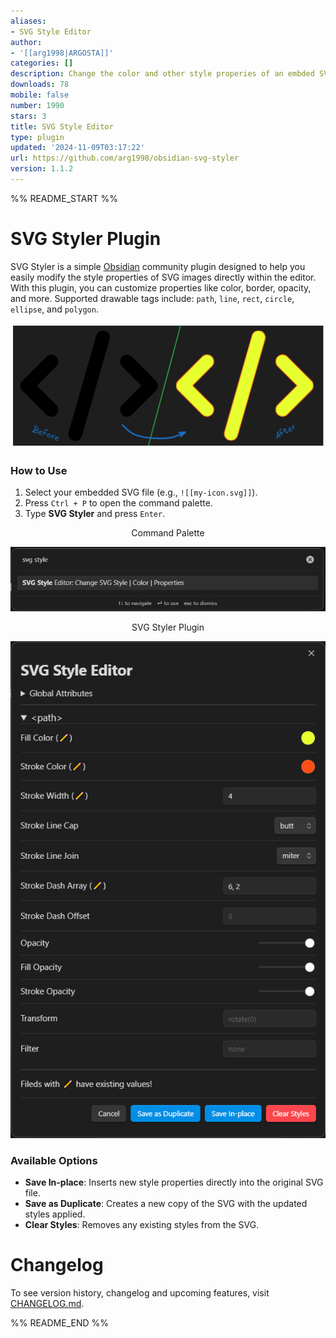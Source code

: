 ```yaml
---
aliases:
- SVG Style Editor
author:
- '[[arg1998|ARGOSTA]]'
categories: []
description: Change the color and other style properies of an embded SVG file
downloads: 78
mobile: false
number: 1990
stars: 3
title: SVG Style Editor
type: plugin
updated: '2024-11-09T03:17:22'
url: https://github.com/arg1998/obsidian-svg-styler
version: 1.1.2
---
```


%% README_START %%

# SVG Styler Plugin

SVG Styler is a simple [Obsidian](https://obsidian.md) community plugin designed to help you easily modify the style properties of SVG images directly within the editor. With this plugin, you can customize properties like color, border, opacity, and more. Supported drawable tags include: `path`, `line`, `rect`, `circle`, `ellipse`, and `polygon`.
<div align="center">
  <img src="https://raw.githubusercontent.com/arg1998/obsidian-svg-styler/HEAD/images/banner.png">
</div>


### How to Use

1. Select your embedded SVG file (e.g., `![[my-icon.svg]]`).
2. Press `Ctrl + P` to open the command palette.
3. Type **SVG Styler** and press `Enter`.

<div align="center">
  <p>Command Palette</p>
  <img src="https://raw.githubusercontent.com/arg1998/obsidian-svg-styler/HEAD/images/svg_command_pallete.png" alt="Command Palette">
  <p>SVG Styler Plugin</p>
  <img src="https://raw.githubusercontent.com/arg1998/obsidian-svg-styler/HEAD/images/svg_plugin.png" alt="SVG Styler Plugin">
</div>

### Available Options

- **Save In-place**: Inserts new style properties directly into the original SVG file.
- **Save as Duplicate**: Creates a new copy of the SVG with the updated styles applied.
- **Clear Styles**: Removes any existing styles from the SVG.

# Changelog

To see version history, changelog and upcoming features, visit [CHANGELOG.md](CHANGELOG.md). 


%% README_END %%